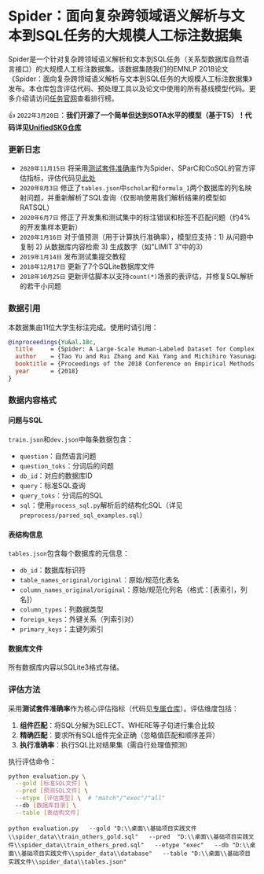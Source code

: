 # Spider：面向复杂跨领域语义解析与文本到SQL任务的大规模人工标注数据集

Spider是一个针对复杂跨领域语义解析和文本到SQL任务（关系型数据库自然语言接口）的大规模人工标注数据集。该数据集随我们的EMNLP 2018论文《Spider：面向复杂跨领域语义解析与文本到SQL任务的大规模人工标注数据集》发布。本仓库包含评估代码、预处理工具以及论文中使用的所有基线模型代码。更多介绍请访问[任务官网](https://yale-lily.github.io/spider)查看排行榜。

👍 `2022年3月20日`：**我们开源了一个简单但达到SOTA水平的模型（基于T5）！代码详见[UnifiedSKG仓库](https://github.com/hkunlp/unifiedskg)**

### 更新日志

- `2020年11月15日` 将采用[测试套件准确率](https://arxiv.org/abs/2010.02840)作为Spider、SParC和CoSQL的官方评估指标，评估代码见[此处](https://github.com/taoyds/test-suite-sql-eval)
- `2020年8月3日` 修正了`tables.json`中`scholar`和`formula_1`两个数据库的列名映射问题，并重新解析了SQL查询（仅影响使用我们解析结果的模型如RATSQL）
- `2020年6月7日` 修正了开发集和测试集中的标注错误和标签不匹配问题（约4%的开发集样本更新）
- `2020年1月16日` 对于值预测（用于计算执行准确率），模型应支持：1) 从问题中复制 2) 从数据库内容检索 3) 生成数字（如"LIMIT 3"中的3）
- `2019年1月14日` 发布测试集提交教程
- `2018年12月17日` 更新了7个SQLite数据库文件
- `2018年10月25日` 更新评估脚本以支持`count(*)`场景的表评估，并修复SQL解析的若干小问题

### 数据引用

本数据集由11位大学生标注完成。使用时请引用：

```bibtex
@inproceedings{Yu&al.18c,
  title     = {Spider: A Large-Scale Human-Labeled Dataset for Complex and Cross-Domain Semantic Parsing and Text-to-SQL Task},
  author    = {Tao Yu and Rui Zhang and Kai Yang and Michihiro Yasunaga and Dongxu Wang and Zifan Li and James Ma and Irene Li and Qingning Yao and Shanelle Roman and Zilin Zhang and Dragomir Radev},
  booktitle = {Proceedings of the 2018 Conference on Empirical Methods in Natural Language Processing},
  year      = {2018}
}
```

### 数据内容格式

#### 问题与SQL
`train.json`和`dev.json`中每条数据包含：

- `question`：自然语言问题
- `question_toks`：分词后的问题
- `db_id`：对应的数据库ID
- `query`：标准SQL查询
- `query_toks`：分词后的SQL
- `sql`：使用`process_sql.py`解析后的结构化SQL（详见`preprocess/parsed_sql_examples.sql`）

#### 表结构信息
`tables.json`包含每个数据库的元信息：
- `db_id`：数据库标识符
- `table_names_original/original`：原始/规范化表名
- `column_names_original/original`：原始/规范化列名（格式：[表索引，列名]）
- `column_types`：列数据类型
- `foreign_keys`：外键关系（列索引对）
- `primary_keys`：主键列索引

#### 数据库文件
所有数据库内容以SQLite3格式存储。

### 评估方法
采用**测试套件准确率**作为核心评估指标（代码见[专属仓库](https://github.com/taoyds/test-suite-sql-eval)）。评估维度包括：

1. **组件匹配**：将SQL分解为SELECT、WHERE等子句进行集合比较
2. **精确匹配**：要求所有SQL组件完全正确（忽略值匹配和顺序差异）
3. **执行准确率**：执行SQL比对结果集（需自行处理值预测）

执行评估命令：
```bash
python evaluation.py \
  --gold [标准SQL文件] \
  --pred [预测SQL文件] \
  --etype [评估类型] \  # "match"/"exec"/"all"
  --db [数据库目录] \
  --table [表结构文件]
```

```
python evaluation.py   --gold "D:\\桌面\\基础项目实践文件\\spider_data\\train_others_gold.sql"   --pred  "D:\\桌面\\基础项目实践文件\\spider_data\\train_others_pred.sql"   --etype "exec"   --db "D:\\桌面\\基础项目实践文件\\spider_data\\database"   --table "D:\\桌面\\基础项目实践文件\\spider_data\\tables.json"
```

